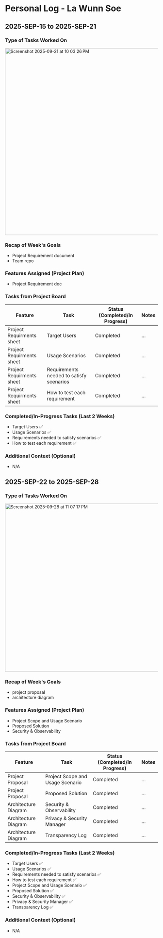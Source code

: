# Personal Log - La Wunn Soe

## 2025-SEP-15 to 2025-SEP-21

### Type of Tasks Worked On

<img width="1095" height="616" alt="Screenshot 2025-09-21 at 10 03 26 PM" src="https://github.com/user-attachments/assets/1608f184-d73b-445c-b3d5-f6a1cb0e1014" />

### Recap of Week's Goals
- Project Requirement document
- Team repo

### Features Assigned (Project Plan)
- Project Requirement doc


### Tasks from Project Board
| Feature | Task | Status (Completed/In Progress) | Notes |
|------|------|-------------------------------|-------|
| Project Requirments sheet | Target Users | Completed | … |
| Project Requirments sheet | Usage Scenarios| Completed | … |
| Project Requirments sheet | Requirements needed to satisfy scenarios| Completed | … |
| Project Requirments sheet | How to test each requirement| Completed | … |

### Completed/In-Progress Tasks (Last 2 Weeks)
- Target Users ✅
- Usage Scenarios ✅
- Requirements needed to satisfy scenarios ✅
- How to test each requirement ✅

### Additional Context (Optional)
- N/A

## 2025-SEP-22 to 2025-SEP-28

### Type of Tasks Worked On

<img width="934" height="554" alt="Screenshot 2025-09-28 at 11 07 17 PM" src="https://github.com/user-attachments/assets/24106ab0-2adf-4971-b5da-d8dbce43b8af" />


### Recap of Week's Goals
- project proposal
- architecture diagram

### Features Assigned (Project Plan)
- Project Scope and Usage Scenario
- Proposed Solution
- Security & Observability


### Tasks from Project Board
| Feature | Task | Status (Completed/In Progress) | Notes |
|------|------|-------------------------------|-------|
| Project Proposal | Project Scope and Usage Scenario | Completed | … |
| Project Proposal | Proposed Solution | Completed | … |
| Architecture Diagram | Security & Observability | Completed | … |
| Architecture Diagram | Privacy & Security Manager | Completed | … |
| Architecture Diagram | Transparency Log | Completed | … |

### Completed/In-Progress Tasks (Last 2 Weeks)
- Target Users ✅
- Usage Scenarios ✅
- Requirements needed to satisfy scenarios ✅
- How to test each requirement ✅
- Project Scope and Usage Scenario ✅
- Proposed Solution ✅
- Security & Observability ✅
- Privacy & Security Manager ✅
- Transparency Log ✅

### Additional Context (Optional)
- N/A
